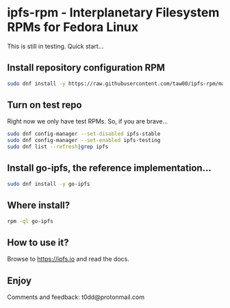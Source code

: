 # ipfs-rpm - Interplanetary Filesystem RPMs for Fedora Linux

This is still in testing. Quick start...

## Install repository configuration RPM
```sh
sudo dnf install -y https://raw.githubusercontent.com/taw00/ipfs-rpm/master/toddpkgs-ipfs-repo-1.0-1.fc27.taw0.noarch.rpm
```

## Turn on test repo

Right now we only have test RPMs. So, if you are brave...
```sh
sudo dnf config-manager --set-disabled ipfs-stable
sudo dnf config-manager --set-enabled ipfs-testing
sudo dnf list --refresh|grep ipfs
```

## Install go-ipfs, the reference implementation...

```sh
sudo dnf install -y go-ipfs
```

## Where install?
```sh
rpm -ql go-ipfs
```

## How to use it?

Browse to <https://ipfs.io> and read the docs.

## Enjoy

Comments and feedback: t0dd\@protonmail\.com
